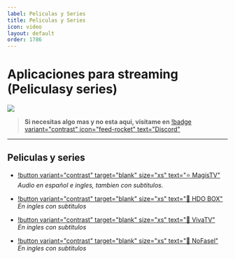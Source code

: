 ```yaml
---
label: Peliculas y Series
title: Peliculas y Series
icon: video
layout: default
order: 1786
---
```


# Aplicaciones para streaming (Peliculasy series)

![](https://i.postimg.cc/wBJYW2rT/Header-Movil.png)

> **Si necesitas algo mas y no esta aqui, visitame en** [!badge variant="contrast" icon="feed-rocket" text="Discord"](https://discord.gg/hVKeY3uEru) 

---


## Peliculas y series

- [!button variant="contrast" target="blank" size="xs" text="⭐  MagisTV"](https://www.magistv.top/)     
*Audio en español e ingles, tambien con subtitulos.*

- [!button variant="contrast" target="blank" size="xs" text="🔷  HDO BOX"](https://hdo.app/)    
*En ingles con subtitulos*

- [!button variant="contrast" target="blank" size="xs" text="🔷  VivaTV"](https://www.vivatv.io/)    
*En ingles con subtitulos*

- [!button variant="contrast" target="blank" size="xs" text="🔷  NoFasel"](https://github.com/N0-0NE-Dev/NoFasel/releases)   
*En ingles con subtitulos*

   

